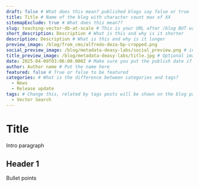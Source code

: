 ```yaml
---
draft: false # What does this mean? published blogs say false or true
title: Title # Name of the blog with character count max of XX
sitemapExclude: true # What does this mean??
slug: teaching-vector-db-at-scale # This is your URL after /blog BUT write instructions on how to avoid 404   
short_description: Description # What is this and why is it shorter
description: Description # What is this and why is it longer
preview_image: /blog/from_cms/alfredo-deza-bp-cropped.png
social_preview_image: /blog/metadata-deasy-labs/social_preview.png # insert what the specs are
title_preview_image: /blog/metadata-deasy-labs/title.jpg # Optional image used for ???
date: 2025-04-09T03:06:00.000Z # Make sure you put the publish date if you have been editing for a few days
author: Author name # Put the name here
featured: false # True or false to be featured 
categories: # What is the difference between categories and tags?
  - News
  - Release update
tags: # Change this, related by tags posts will be shown on the blog page- what does that mean??
  - Vector Search
---
```


# Title

Intro paragraph

## Header 1

Bullet points
